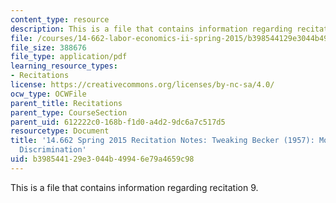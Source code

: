 ```yaml
---
content_type: resource
description: This is a file that contains information regarding recitation 9.
file: /courses/14-662-labor-economics-ii-spring-2015/b398544129e3044b49946e79a4659c98_MIT14_662S15_Recitation9.pdf
file_size: 388676
file_type: application/pdf
learning_resource_types:
- Recitations
license: https://creativecommons.org/licenses/by-nc-sa/4.0/
ocw_type: OCWFile
parent_title: Recitations
parent_type: CourseSection
parent_uid: 612222c0-168b-f1d0-a4d2-9dc6a7c517d5
resourcetype: Document
title: '14.662 Spring 2015 Recitation Notes: Tweaking Becker (1957): Models of Taste-Based
  Discrimination'
uid: b3985441-29e3-044b-4994-6e79a4659c98
---
```

This is a file that contains information regarding recitation 9.